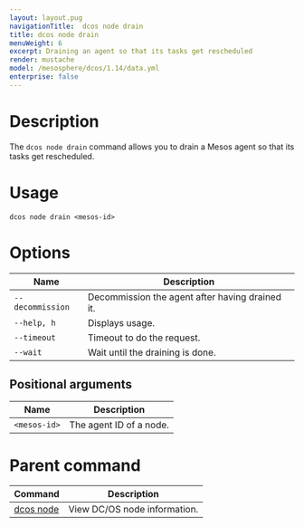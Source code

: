 ```yaml
---
layout: layout.pug
navigationTitle:  dcos node drain
title: dcos node drain
menuWeight: 6
excerpt: Draining an agent so that its tasks get rescheduled
render: mustache
model: /mesosphere/dcos/1.14/data.yml
enterprise: false
---
```


# Description

The `dcos node drain` command allows you to drain a Mesos agent so that its tasks get rescheduled.

# Usage

```
dcos node drain <mesos-id>
```

# Options

| Name |  Description |
|---------|-------------|
| `--decommission`   |   Decommission the agent after having drained it. |
| `--help, h`   |   Displays usage. |
| `--timeout`   |   Timeout to do the request. |
| `--wait`   |   Wait until the draining is done. |

## Positional arguments

| Name |  Description |
|---------|-------------|
| `<mesos-id>` | The agent ID of a node.|

# Parent command

| Command | Description |
|---------|-------------|
| [dcos node](/mesosphere/dcos/1.14/cli/command-reference/dcos-node/) | View DC/OS node information. |

